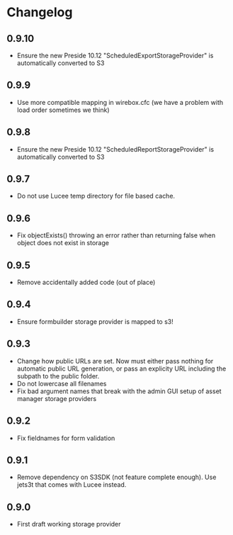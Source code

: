 # Changelog

## 0.9.10

* Ensure the new Preside 10.12 "ScheduledExportStorageProvider" is automatically converted to S3


## 0.9.9

* Use more compatible mapping in wirebox.cfc (we have a problem with load order sometimes we think)

## 0.9.8

* Ensure the new Preside 10.12 "ScheduledReportStorageProvider" is automatically converted to S3

## 0.9.7

* Do not use Lucee temp directory for file based cache.

## 0.9.6

* Fix objectExists() throwing an error rather than returning false when object does not exist in storage

## 0.9.5

* Remove accidentally added code (out of place)

## 0.9.4

* Ensure formbuilder storage provider is mapped to s3!

## 0.9.3

* Change how public URLs are set. Now must either pass nothing for automatic public URL generation, or pass an explicity URL including the subpath to the public folder.
* Do not lowercase all filenames
* Fix bad argument names that break with the admin GUI setup of asset manager storage providers

## 0.9.2

* Fix fieldnames for form validation


## 0.9.1

* Remove dependency on S3SDK (not feature complete enough). Use jets3t that comes with Lucee instead.

## 0.9.0

* First draft working storage provider
